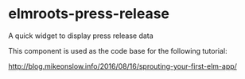 # elmroots-press-release
A quick widget to display press release data

This component is used as the code base for the following tutorial:

http://blog.mikeonslow.info/2016/08/16/sprouting-your-first-elm-app/
